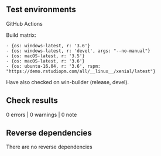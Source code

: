 ## Test environments

GitHub Actions 

Build matrix:

```
- {os: windows-latest, r: '3.6'}
- {os: windows-latest, r: 'devel', args: "--no-manual"}
- {os: macOS-latest, r: '3.5'}
- {os: macOS-latest, r: '3.6'}
- {os: ubuntu-16.04, r: '3.6', rspm: "https://demo.rstudiopm.com/all/__linux__/xenial/latest"}
```

Have also checked on win-builder (release, devel).

## Check results

0 errors | 0 warnings | 0 note

## Reverse dependencies

There are no reverse dependencies


